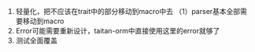 1. 轻量化，把不应该在trait中的部分移动到macro中去 
（1）parser基本全部需要移动到macro
2. Error可能需要重新设计，taitan-orm中直接使用这里的error就够了
3. 测试全面覆盖